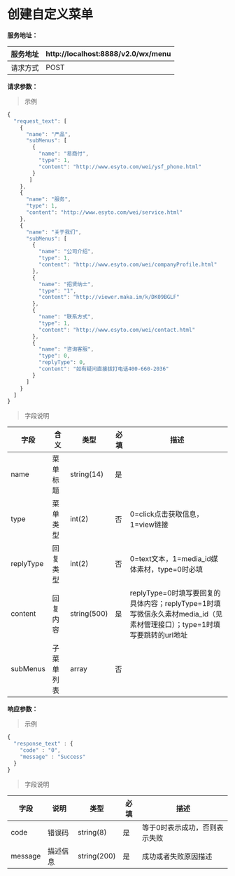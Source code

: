 # 创建自定义菜单

**服务地址：**

| 服务地址 | http:\/\/localhost:8888\/v2.0\/wx\/menu |
| --- | --- |
| 请求方式 | POST |

**请求参数：**

> 示例

```js
{
  "request_text": [
    {
      "name": "产品",
      "subMenus": [
        {
          "name": "易商付",
          "type": 1,
          "content": "http://www.esyto.com/wei/ysf_phone.html"
        }
       ]
    },
    {
      "name": "服务",
      "type": 1,
      "content": "http://www.esyto.com/wei/service.html"
    },
    {
      "name": "关于我们",
      "subMenus": [
        {
          "name": "公司介绍",
          "type": 1,
          "content": "http://www.esyto.com/wei/companyProfile.html"
        },
        {
          "name": "招贤纳士",
          "type": "1",
          "content": "http://viewer.maka.im/k/DK09BGLF"
        },
        {
          "name": "联系方式",
          "type": 1,
          "content": "http://www.esyto.com/wei/contact.html"
        },
        {
          "name": "咨询客服",
          "type": 0,
          "replyType": 0,
          "content": "如有疑问直接拔打电话400-660-2036"
        }
      ]
    }
  ]
}
```

> 字段说明

| **字段** | **含义** | **类型** | **必填** | **描述** |
| --- | --- | --- | --- | --- |
| name | 菜单标题 | string\(14\) | 是 |  |
| type | 菜单类型 | int\(2\) | 否 | 0=click点击获取信息，1=view链接 |
| replyType | 回复类型 | int\(2\) | 否 | 0=text文本，1=media_id媒体素材，type=0时必填 |
| content | 回复内容 | string\(500\) | 是 | replyType=0时填写要回复的具体内容；replyType=1时填写微信永久素材media\_id（见素材管理接口）；type=1时填写要跳转的url地址 |
| subMenus | 子菜单列表 | array | 否 |  |

**响应参数：**

> 示例

```js
{
  "response_text" : {
    "code" : "0",
    "message" : "Success"
  }
}
```

> 字段说明

| **字段** | **说明** | **类型** | **必填** | **描述** |
| --- | --- | --- | --- | --- |
| code | 错误码 | string\(8\) | 是 | 等于0时表示成功，否则表示失败 |
| message | 描述信息 | string\(200\) | 是 | 成功或者失败原因描述 |

